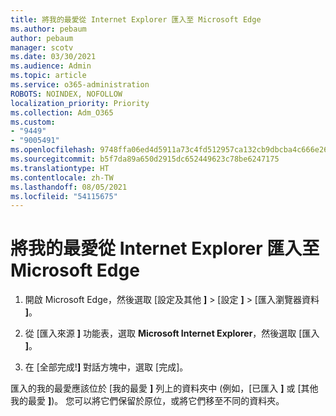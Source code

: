 ```yaml
---
title: 將我的最愛從 Internet Explorer 匯入至 Microsoft Edge
ms.author: pebaum
author: pebaum
manager: scotv
ms.date: 03/30/2021
ms.audience: Admin
ms.topic: article
ms.service: o365-administration
ROBOTS: NOINDEX, NOFOLLOW
localization_priority: Priority
ms.collection: Adm_O365
ms.custom:
- "9449"
- "9005491"
ms.openlocfilehash: 9748ffa06ed4d5911a73c4fd512957ca132cb9dbcba4c666e263d332a50ac727
ms.sourcegitcommit: b5f7da89a650d2915dc652449623c78be6247175
ms.translationtype: HT
ms.contentlocale: zh-TW
ms.lasthandoff: 08/05/2021
ms.locfileid: "54115675"
---
```

# <a name="import-favorites-from-internet-explorer-to-microsoft-edge"></a>將我的最愛從 Internet Explorer 匯入至 Microsoft Edge

1. 開啟 Microsoft Edge，然後選取 [設定及其他 **]**  >  [設定 **]**  >  [匯入瀏覽器資料 **]**。

1. 從 [匯入來源 **]** 功能表，選取 **Microsoft Internet Explorer**，然後選取 [匯入 **]**。

1. 在 [全部完成!**]** 對話方塊中，選取 [完成]。

匯入的我的最愛應該位於 [我的最愛 **]** 列上的資料夾中 (例如，[已匯入 **]** 或 [其他我的最愛 **]**)。 您可以將它們保留於原位，或將它們移至不同的資料夾。